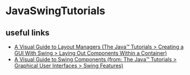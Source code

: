 # JavaSwingTutorials

## useful links
- [A Visual Guide to Layout Managers (The Java™ Tutorials > Creating a GUI With Swing > Laying Out Components Within a Container)](https://docs.oracle.com/javase/tutorial/uiswing/layout/visual.html)
- [A Visual Guide to Swing Components (from: The Java™ Tutorials > Graphical User Interfaces > Swing Features)](https://web.mit.edu/6.005/www/sp14/psets/ps4/java-6-tutorial/components.html)
